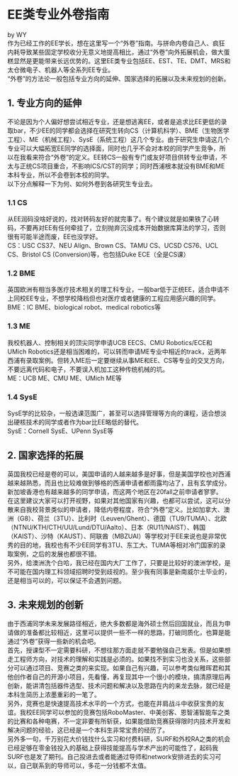 # EE类专业外卷指南
by WY  
作为已经工作的EE学长，想在这里写一个“外卷”指南。与拼命内卷自己人、疯狂内耗导致某些固定学校收分无意义地提高相比，通过“外卷”向外拓展机会，做大蛋糕显然是更能带来长远优势的。这里EE类专业包括EE、EST、TE、DMT、MRS和太仓微电子、机器人等全系列EE专业。  
“外卷”的方法论一般包括专业方向的延伸、国家选择的拓展以及未来规划的创新。  

## 1. 专业方向的延伸
不论是因为个人偏好想尝试相近专业，还是想逃离EE，或者是追求比EE更低的录取bar，不少EE的同学都会选择在研究生转向CS（计算机科学）、BME（生物医学工程）、ME（机械工程）、SysE（系统工程）这几个专业。由于研究生申请这几个专业可以大幅拓宽EE同学的选择面，同时也几乎不会对本校的同学产生竞争，所以在我看来符合“外卷”的定义。EE转CS一般有专门或友好项目供转专业申请，不太与正统CS项目重合，不影响ICS/CST的同学；同时西浦根本就没有BME和ME本科专业，所以不会卷到本校的同学。  
以下分点解释一下为何、如何外卷到各研究生专业去。  
### 1.1 CS
从EE润码没啥好说的，找对转码友好的就完事了。有个建议就是如果铁了心转码，不要再对EE有任何牵挂了，立刻抛弃沉没成本开始数据库算法的学习，否则很有可能半途而废，EE也没学好。  
CS：USC CS37、NEU Align、Brown CS、TAMU CS、UCSD CS76、UCL CS、Bristol CS (Conversion)等，也包括Duke ECE（全是CS课）  

### 1.2 BME
英国欧洲有相当多医疗技术相关的理工科专业，一般bar低于正统EE，适合申请不上同校EE专业，不想学校降档但也对医疗或者健康的工程应用感兴趣的同学。  
BME：IC BME、biological robot、medical robotics等  

### 1.3 ME
我校机器人、控制相关的顶尖同学申请UCB EECS、CMU Robotics/ECE和UMich Robotics还是相当困难的，可以转而申请ME专业中相近的track，近两年西浦有录取案例。但转入ME后一定要继续从事ME和EE、CS等专业的交叉方向，不要远离代码和电子，不要误入机加工这种传统机械的坑。  
ME：UCB ME、CMU ME、UMich ME等  

### 1.4 SysE
SysE学的比较杂，一般选课范围广，甚至可以选择管理等方向的课程，适合想淡出硬核技术的同学或者作为bar比EE略低的替代。  
SysE：Cornell SysE、UPenn SysE等  

## 2. 国家选择的拓展
英国我校已经是卷的可以，美国申请的人越来越多是好事，但是美国学校也对西浦越来越熟悉，而且也比较难做到够格的西浦申请者都雨露均沾了，且有玄学成分。新加坡香港也有越来越多的同学申请，而这两个地区在20fall之前申请者寥寥。  
在这里建议大家可以打开视野，如果对其他国家有兴趣，也都可以尝试，这可以分散来自我校背景类似的申请者，降低内卷程度，符合“外卷”定义。比如加拿大、澳洲（G8）、荷兰（3TU）、比利时（Leuven/Ghent）、德国（TU9/TUMA）、北欧（NTNU/KTH/CTH/UU/Lund/DTU/Aalto）、日本（RU11/NAIST）、韩国（KAIST）、沙特（KAUST）、阿联酋（MBZUAI）等学校对于EE来说也是非常优秀的目的地，我校也有不少EE同学有3TU、东工大、TUMA等相对冷门国家的录取案例，之后的发展也都很不错。  
另外，给澳洲洗个白哈，我已经在国内大厂工作了，只要是比较好的澳洲学校，是不可能在国内理工科领域招聘时受到歧视的。至少我有同事是新南威尔士毕业的，还是相当可以的，可以保证不会遇到问题。  

## 3. 未来规划的创新
由于西浦同学未来发展路径相近，绝大多数都是海外硕士然后回国就业，而且为申请做的准备都比较相近，这里可以提供一些不一样的思路，打破同质化，也算是能通过“外卷”获得一些新的机会吧。  
首先，授课型不一定需要科研，不想往那方面走就不要勉强自己发表。但是如果想走工程师方向，对技术的理解和实践是必须的。如果找不到实习也没关系，这些部分可以通过项目、竞赛之类的来实现。如果自己有兴趣，可以参考类似稚晖君和其他创作者自己的开源小项目，先看懂，再复现其中一个很小的模块，搞清原理后再创新，能讲清包括器件选型、技术问题和解决以及思路在内的来龙去脉，就已经是本科生简历上浓墨重彩的一笔了。  
另外，竞赛也是快速提高技术水平的一个方式，也能在并肩战斗中收获宝贵的友谊。我校EE同学可以参加的竞赛包括RoboMaster、中美创客、恩智浦智能车之类的比赛和各种电赛，不一定非要有所斩获，如果能借助竞赛获得限时内技术开发和解决问题的经验，这已经是一个本科生非常宝贵的经历了。  
另外多一句，千万别花大价钱找什么实习和付费科研，SURF和外校RA之类的机会已经足够在零金钱投入的基础上获得技能提高与学术产出的可能性了，起码我SURF也是发了期刊。自己投进去或者能通过导师和network安排进去的实习可以，自己联系到的导师可以，多花一分钱都不太值。  
